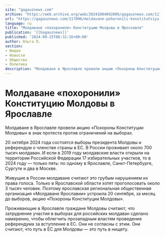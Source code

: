 ```yaml
---
site: "gagauznews.com"
archive: "https://web.archive.org/web/20241004092806/gagauznews.com/117096/moldavane-pohoronili-konstitutsiyu-moldovy-v-yaroslavle.html"
url: "https://gagauznews.com/117096/moldavane-pohoronili-konstitutsiyu-moldovy-v-yaroslavle.html"
language: ru
title: "Молдаване «похоронили» Конституцию Молдовы в Ярославле"
publication: '[[Gagauznews]]'
published: '2024-09-25T08:32:16+00:00'
author: Ольга Л.
section:
- Видео
- Новости
- Общество
- Политика
description: "Молдаване в Ярославле провели акцию «Похороны Конституции Молдовы» в знак протеста против ограничений на выборах. 20 октября 2024 года состоятся выборы президента Молдовы и референдум о членстве страны в ЕС. В России проживает около 700 тысяч молдаван. И если в 2019 году молдавские власти открыли на территории Российской Федерации 17 избирательных участков, то в 2024 году — только пять: по одному в Ярославле, Санкт-Петербурге, Сургуте и два в Москве. Живущие в России молдаване считают это грубым нарушением их права голоса. Только в Ярославской области хотят проголосовать около 3 тысяч человек. Поэтому ярославская региональная общественная организация «Молдаване Ярославии» устроила 20 сентября, […]"
---
```


# Молдаване «похоронили» Конституцию Молдовы в Ярославле

Молдаване в Ярославле провели акцию «Похороны Конституции Молдовы» в знак протеста против ограничений на выборах.

20 октября 2024 года состоятся выборы президента Молдовы и референдум о членстве страны в ЕС. В России проживает около 700 тысяч молдаван. И если в 2019 году молдавские власти открыли на территории Российской Федерации 17 избирательных участков, то в 2024 году — только пять: по одному в Ярославле, Санкт-Петербурге, Сургуте и два в Москве.

Живущие в России молдаване считают это грубым нарушением их права голоса. Только в Ярославской области хотят проголосовать около 3 тысяч человек. Поэтому ярославская региональная общественная организация «Молдаване Ярославии» устроила 20 сентября, за месяц до выборов, акцию «Похороны Конституции Молдовы».

Проживающие в Ярославле граждане Молдовы считают, что затруднение участия в выборах для российских молдаван сделано намеренно, чтобы облегчить прозападным властям проведение референдума за вступление в ЕС. Они не согласны с этим. Они считают, что путь в ЕС для Молдовы — это путь в нищету.
